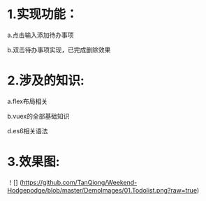 # 1.实现功能：
   a.点击输入添加待办事项  

   b.双击待办事项实现，已完成删除效果
# 2.涉及的知识:
  a.flex布局相关  

  b.vuex的全部基础知识   
  
  d.es6相关语法

# 3.效果图:
！[] (https://github.com/TanQiong/Weekend-Hodgepodge/blob/master/DemoImages/01.Todolist.png?raw=true)
